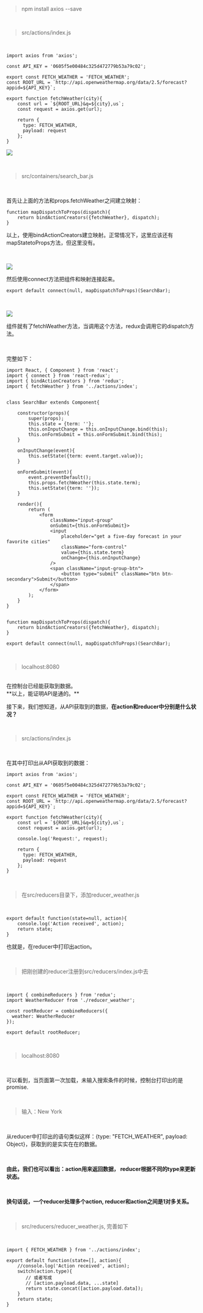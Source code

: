 > npm install axios --save

<br>

> src/actions/index.js

<br>


	import axios from 'axios';
	
	const API_KEY = '0605f5e00484c325d472779b53a79c02';
	
	export const FETCH_WEATHER = 'FETCH_WEATHER';
	const ROOT_URL = `http://api.openweathermap.org/data/2.5/forecast?appid=${API_KEY}`;
	
	export function fetchWeather(city){
	    const url = `${ROOT_URL}&q=${city},us`;
	    const request = axios.get(url);
	    
	    return {
	      type: FETCH_WEATHER,
	      payload: request
	    };
	}

![](02.png)

<br>

> src/containers/search_bar.js

<br>

首先让上面的方法和props.fetchWeather之间建立映射：


	function mapDispatchToProps(dispatch){
	    return bindActionCreators({fetchWeather}, dispatch);
	}
以上，使用bindActionCreators建立映射。正常情况下，这里应该还有mapStatetoProps方法，但这里没有。

<br>

![](03.png)

然后使用connect方法把组件和映射连接起来。

	export default connect(null, mapDispatchToProps)(SearchBar);

<br>

![](04.png)

组件就有了fetchWeather方法，当调用这个方法，redux会调用它的dispatch方法。

<br>

完整如下：

	import React, { Component } from 'react';
	import { connect } from 'react-redux';
	import { bindActionCreators } from 'redux';
	import { fetchWeather } from '../actions/index';
	
	
	class SearchBar extends Component{
	    
	    constructor(props){
	        super(props);
	        this.state = {term: ''};
	        this.onInputChange = this.onInputChange.bind(this);
	        this.onFormSubmit = this.onFormSubmit.bind(this);
	    }
	    
	    onInputChange(event){
	        this.setState({term: event.target.value});
	    }
	    
	    onFormSubmit(event){
	        event.preventDefault();
	        this.props.fetchWeather(this.state.term);
	        this.setState({term: ''});
	    }
	    
	    render(){
	        return (
	            <form
	                className="input-group"
	                onSubmit={this.onFormSubmit}>
	                <input 
	                    placeholder="get a five-day forecast in your favorite cities"
	                    className="form-control"
	                    value={this.state.term}
	                    onChange={this.onInputChange}
	                />
	                <span className="input-group-btn">
	                    <button type="submit" className="btn btn-secondary">Submit</button>
	                </span>
	            </form>
	        );
	    }
	}
	
	
	function mapDispatchToProps(dispatch){
	    return bindActionCreators({fetchWeather}, dispatch);
	}
	
	export default connect(null, mapDispatchToProps)(SearchBar);

<br>

> localhost:8080

<br>
在控制台已经能获取到数据。

<br>
**以上，能证明API是通的。**

<br>

接下来，我们想知道，从API获取到的数据，**在action和reducer中分别是什么状况？**

<br>

> src/actions/index.js

<br>

在其中打印出从API获取到的数据：

	
	import axios from 'axios';
	
	const API_KEY = '0605f5e00484c325d472779b53a79c02';
	
	export const FETCH_WEATHER = 'FETCH_WEATHER';
	const ROOT_URL = `http://api.openweathermap.org/data/2.5/forecast?appid=${API_KEY}`;
	
	export function fetchWeather(city){
	    const url = `${ROOT_URL}&q=${city},us`;
	    const request = axios.get(url);
	    
	    console.log('Request:', request);
	    
	    return {
	      type: FETCH_WEATHER,
	      payload: request
	    };
	}

<br>

> 在src/reducers目录下，添加reducer_weather.js

<br>

	export default function(state=null, action){
	    console.log('Action received', action);
	    return state;
	}
也就是，在reducer中打印出action。

<br>

> 把刚创建的reducer注册到src/reducers/index.js中去

<br>

	import { combineReducers } from 'redux';
	import WeatherReducer from './reducer_weather';
	
	const rootReducer = combineReducers({
	  weather: WeatherReducer
	});
	
	export default rootReducer;

<br>

> localhost:8080

<br>

可以看到，当页面第一次加载，未输入搜索条件的时候，控制台打印出的是promise.

<br>

> 输入：New York

<br>

从reducer中打印出的语句类似这样：{type: "FETCH_WEATHER", payload: Object}，获取到的是实实在在的数据。

<br>

**由此，我们也可以看出：action用来返回数据， reducer根据不同的type来更新状态。**

<br>

**换句话说，一个reducer处理多个action, reducer和action之间是1对多关系。**

<br>


> src/reducers/reducer_weather.js, 完善如下

<br>

	import { FETCH_WEATHER } from '../actions/index';
	
	export default function(state=[], action){
	    //console.log('Action received', action);
	    switch(action.type){
	       // 或者写成
	       // [action.payload.data, ...state]
	       return state.concat([action.payload.data]);
	    }
	    return state;
	}

<br>



















